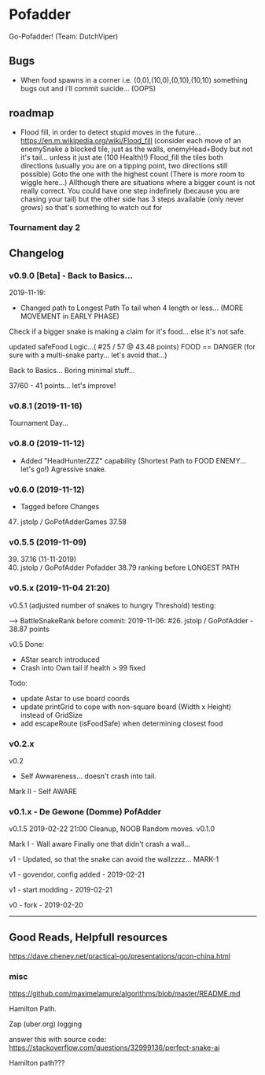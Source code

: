 # Pofadder

Go-Pofadder! (Team: DutchViper)

## Bugs

- When food spawns in a corner i.e. (0,0),(10,0),(0,10),(10,10) something bugs out and i'll commit suicide... (OOPS)

## roadmap

- Flood fill, in order to detect stupid moves in the future... https://en.m.wikipedia.org/wiki/Flood_fill
(consider each move of an enemySnake a blocked tile, just as the walls, enemyHead+Body but not it's tail... unless it just ate (100 Health)!)
Flood_fill the tiles both directions (usually you are on a tipping point, two directions still possible)
Goto the one with the highest count (There is more room to wiggle here...)
Allthough there are situations where a bigger count is not really correct. You could have one step indefinely (because you are chasing your tail)
but the other side has 3 steps available (only never grows) so that's something to watch out for

### Tournament day 2


## Changelog

### v0.9.0 [Beta] - Back to Basics...

2019-11-19:

- Changed path to Longest Path To tail when 4 length or less... (MORE MOVEMENT in EARLY PHASE)

Check if a bigger snake is making a claim for it's food... else it's not safe.

updated safeFood Logic...( #25 / 57 @ 43.48 points)
FOOD == DANGER (for sure with a multi-snake party... let's avoid that...)

Back to Basics... Boring minimal stuff...

37/60 - 41 points... let's improve!


### v0.8.1 (2019-11-16)
Tournament Day...
### v0.8.0 (2019-11-12)

- Added "HeadHunterZZZ" capability (Shortest Path to FOOD ENEMY... let's go!)
Agressive snake.

### v0.6.0 (2019-11-12)
- Tagged before Changes
47. jstolp / GoPofAdderGames 37.58

### v0.5.5 (2019-11-09)
39. 37.16 (11-11-2019)
32. jstolp / GoPofAdder Pofadder 38.79 ranking before LONGEST PATH


### v0.5.x (2019-11-04 21:20)

v0.5.1 (adjusted number of snakes to hungry Threshold) testing:

--> BattleSnakeRank before commit: 2019-11-06: #26. jstolp / GoPofAdder - 38.87 points


v0.5
Done:
 - AStar search introduced
 - Crash into Own tail if health > 99 fixed

Todo:
- update Astar to use board coords
- update printGrid to cope with non-square board (Width x Height) instead of GridSize
- add escapeRoute (isFoodSafe) when determining closest food

### v0.2.x

v0.2
 - Self Awwareness... doesn't crash into tail.

Mark II - Self AWARE

### v0.1.x - De Gewone (Domme) PofAdder

v0.1.5
 2019-02-22 21:00
 Cleanup, NOOB Random moves.
v0.1.0

Mark I - Wall aware
  Finally one that didn't crash a wall...

v1 - Updated, so that the snake can avoid the wallzzzz... MARK-1

v1 - govendor, config added - 2019-02-21

v1 - start modding - 2019-02-21  

v0 - fork - 2019-02-20



----

## Good Reads, Helpfull resources


https://dave.cheney.net/practical-go/presentations/qcon-china.html


### misc

https://github.com/maximelamure/algorithms/blob/master/README.md

Hamilton Path.

Zap (uber.org) logging

answer this with source code: https://stackoverflow.com/questions/32999136/perfect-snake-ai

Hamilton path???
